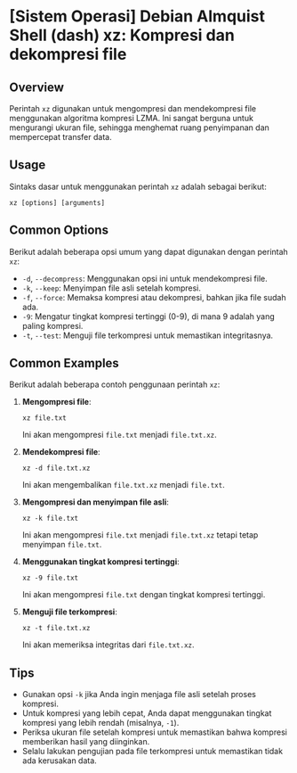 # [Sistem Operasi] Debian Almquist Shell (dash) xz: Kompresi dan dekompresi file

## Overview
Perintah `xz` digunakan untuk mengompresi dan mendekompresi file menggunakan algoritma kompresi LZMA. Ini sangat berguna untuk mengurangi ukuran file, sehingga menghemat ruang penyimpanan dan mempercepat transfer data.

## Usage
Sintaks dasar untuk menggunakan perintah `xz` adalah sebagai berikut:

```
xz [options] [arguments]
```

## Common Options
Berikut adalah beberapa opsi umum yang dapat digunakan dengan perintah `xz`:

- `-d`, `--decompress`: Menggunakan opsi ini untuk mendekompresi file.
- `-k`, `--keep`: Menyimpan file asli setelah kompresi.
- `-f`, `--force`: Memaksa kompresi atau dekompresi, bahkan jika file sudah ada.
- `-9`: Mengatur tingkat kompresi tertinggi (0-9), di mana 9 adalah yang paling kompresi.
- `-t`, `--test`: Menguji file terkompresi untuk memastikan integritasnya.

## Common Examples
Berikut adalah beberapa contoh penggunaan perintah `xz`:

1. **Mengompresi file**:
   ```
   xz file.txt
   ```
   Ini akan mengompresi `file.txt` menjadi `file.txt.xz`.

2. **Mendekompresi file**:
   ```
   xz -d file.txt.xz
   ```
   Ini akan mengembalikan `file.txt.xz` menjadi `file.txt`.

3. **Mengompresi dan menyimpan file asli**:
   ```
   xz -k file.txt
   ```
   Ini akan mengompresi `file.txt` menjadi `file.txt.xz` tetapi tetap menyimpan `file.txt`.

4. **Menggunakan tingkat kompresi tertinggi**:
   ```
   xz -9 file.txt
   ```
   Ini akan mengompresi `file.txt` dengan tingkat kompresi tertinggi.

5. **Menguji file terkompresi**:
   ```
   xz -t file.txt.xz
   ```
   Ini akan memeriksa integritas dari `file.txt.xz`.

## Tips
- Gunakan opsi `-k` jika Anda ingin menjaga file asli setelah proses kompresi.
- Untuk kompresi yang lebih cepat, Anda dapat menggunakan tingkat kompresi yang lebih rendah (misalnya, `-1`).
- Periksa ukuran file setelah kompresi untuk memastikan bahwa kompresi memberikan hasil yang diinginkan.
- Selalu lakukan pengujian pada file terkompresi untuk memastikan tidak ada kerusakan data.